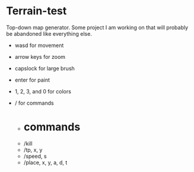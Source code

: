 # Terrain-test
Top-down map generator. 
Some project I am working 
on that will probably be 
abandoned like everything else. 
- wasd for movement
- arrow keys for zoom
- capslock for large brush
- enter for paint
- 1, 2, 3, and 0 for colors
- / for commands

  - # commands
  - /kill
  - /tp, x, y
  - /speed, s
  - /place, x, y, a, d, t
